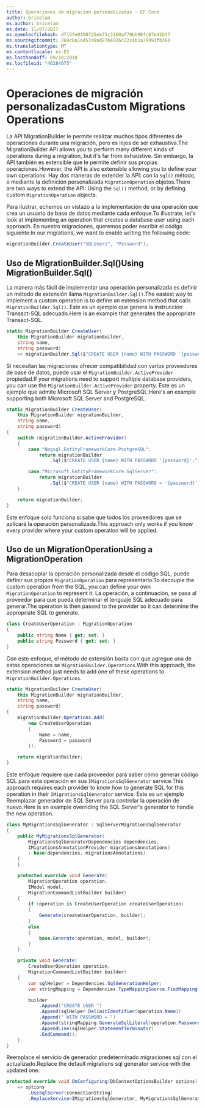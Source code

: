 ```yaml
---
title: Operaciones de migración personalizadas - EF Core
author: bricelam
ms.author: bricelam
ms.date: 11/07/2017
ms.openlocfilehash: d715fe0408f25eb75c3160af79bb98fc87e41b17
ms.sourcegitcommit: 269c8a1a457a9ad27b4026c22c4b1a76991fb360
ms.translationtype: MT
ms.contentlocale: es-ES
ms.lasthandoff: 09/18/2018
ms.locfileid: "46284075"
---
```

<a name="custom-migrations-operations"></a><span data-ttu-id="95a69-102">Operaciones de migración personalizadas</span><span class="sxs-lookup"><span data-stu-id="95a69-102">Custom Migrations Operations</span></span>
============================
<span data-ttu-id="95a69-103">La API MigrationBuilder le permite realizar muchos tipos diferentes de operaciones durante una migración, pero es lejos de ser exhaustiva.</span><span class="sxs-lookup"><span data-stu-id="95a69-103">The MigrationBuilder API allows you to perform many different kinds of operations during a migration, but it's far from exhaustive.</span></span> <span data-ttu-id="95a69-104">Sin embargo, la API también es extensible que le permite definir sus propias operaciones.</span><span class="sxs-lookup"><span data-stu-id="95a69-104">However, the API is also extensible allowing you to define your own operations.</span></span> <span data-ttu-id="95a69-105">Hay dos maneras de extender la API: con la `Sql()` método, o mediante la definición personalizada `MigrationOperation` objetos.</span><span class="sxs-lookup"><span data-stu-id="95a69-105">There are two ways to extend the API: Using the `Sql()` method, or by defining custom `MigrationOperation` objects.</span></span>

<span data-ttu-id="95a69-106">Para ilustrar, echemos un vistazo a la implementación de una operación que crea un usuario de base de datos mediante cada enfoque.</span><span class="sxs-lookup"><span data-stu-id="95a69-106">To illustrate, let's look at implementing an operation that creates a database user using each approach.</span></span> <span data-ttu-id="95a69-107">En nuestro migraciones, queremos poder escribir el código siguiente:</span><span class="sxs-lookup"><span data-stu-id="95a69-107">In our migrations, we want to enable writing the following code:</span></span>

``` csharp
migrationBuilder.CreateUser("SQLUser1", "Password");
```

<a name="using-migrationbuildersql"></a><span data-ttu-id="95a69-108">Uso de MigrationBuilder.Sql()</span><span class="sxs-lookup"><span data-stu-id="95a69-108">Using MigrationBuilder.Sql()</span></span>
----------------------------
<span data-ttu-id="95a69-109">La manera más fácil de implementar una operación personalizada es definir un método de extensión llama `MigrationBuilder.Sql()`.</span><span class="sxs-lookup"><span data-stu-id="95a69-109">The easiest way to implement a custom operation is to define an extension method that calls `MigrationBuilder.Sql()`.</span></span>
<span data-ttu-id="95a69-110">Este es un ejemplo que genera la instrucción Transact-SQL adecuado.</span><span class="sxs-lookup"><span data-stu-id="95a69-110">Here is an example that generates the appropriate Transact-SQL.</span></span>

``` csharp
static MigrationBuilder CreateUser(
    this MigrationBuilder migrationBuilder,
    string name,
    string password)
    => migrationBuilder.Sql($"CREATE USER {name} WITH PASSWORD '{password}';");
```

<span data-ttu-id="95a69-111">Si necesitan las migraciones ofrecer compatibilidad con varios proveedores de base de datos, puede usar el `MigrationBuilder.ActiveProvider` propiedad.</span><span class="sxs-lookup"><span data-stu-id="95a69-111">If your migrations need to support multiple database providers, you can use the `MigrationBuilder.ActiveProvider` property.</span></span> <span data-ttu-id="95a69-112">Este es un ejemplo que admite Microsoft SQL Server y PostgreSQL.</span><span class="sxs-lookup"><span data-stu-id="95a69-112">Here's an example supporting both Microsoft SQL Server and PostgreSQL.</span></span>

``` csharp
static MigrationBuilder CreateUser(
    this MigrationBuilder migrationBuilder,
    string name,
    string password)
{
    switch (migrationBuilder.ActiveProvider)
    {
        case "Npgsql.EntityFrameworkCore.PostgreSQL":
            return migrationBuilder
                .Sql($"CREATE USER {name} WITH PASSWORD '{password}';");

        case "Microsoft.EntityFrameworkCore.SqlServer":
            return migrationBuilder
                .Sql($"CREATE USER {name} WITH PASSWORD = '{password}';");
    }

    return migrationBuilder;
}
```

<span data-ttu-id="95a69-113">Este enfoque solo funciona si sabe que todos los proveedores que se aplicará la operación personalizada.</span><span class="sxs-lookup"><span data-stu-id="95a69-113">This approach only works if you know every provider where your custom operation will be applied.</span></span>

<a name="using-a-migrationoperation"></a><span data-ttu-id="95a69-114">Uso de un MigrationOperation</span><span class="sxs-lookup"><span data-stu-id="95a69-114">Using a MigrationOperation</span></span>
---------------------------
<span data-ttu-id="95a69-115">Para desacoplar la operación personalizada desde el código SQL, puede definir sus propios `MigrationOperation` para representarlo.</span><span class="sxs-lookup"><span data-stu-id="95a69-115">To decouple the custom operation from the SQL, you can define your own `MigrationOperation` to represent it.</span></span> <span data-ttu-id="95a69-116">La operación, a continuación, se pasa al proveedor para que pueda determinar el lenguaje SQL adecuado para generar.</span><span class="sxs-lookup"><span data-stu-id="95a69-116">The operation is then passed to the provider so it can determine the appropriate SQL to generate.</span></span>

``` csharp
class CreateUserOperation : MigrationOperation
{
    public string Name { get; set; }
    public string Password { get; set; }
}
```

<span data-ttu-id="95a69-117">Con este enfoque, el método de extensión basta con que agregue una de estas operaciones se `MigrationBuilder.Operations`.</span><span class="sxs-lookup"><span data-stu-id="95a69-117">With this approach, the extension method just needs to add one of these operations to `MigrationBuilder.Operations`.</span></span>

``` csharp
static MigrationBuilder CreateUser(
    this MigrationBuilder migrationBuilder,
    string name,
    string password)
{
    migrationBuilder.Operations.Add(
        new CreateUserOperation
        {
            Name = name,
            Password = password
        });

    return migrationBuilder;
}
```

<span data-ttu-id="95a69-118">Este enfoque requiere que cada proveedor para saber cómo generar código SQL para esta operación en sus `IMigrationsSqlGenerator` service.</span><span class="sxs-lookup"><span data-stu-id="95a69-118">This approach requires each provider to know how to generate SQL for this operation in their `IMigrationsSqlGenerator` service.</span></span> <span data-ttu-id="95a69-119">Este es un ejemplo Reemplazar generador de SQL Server para controlar la operación de nuevo.</span><span class="sxs-lookup"><span data-stu-id="95a69-119">Here is an example overriding the SQL Server's generator to handle the new operation.</span></span>

``` csharp
class MyMigrationsSqlGenerator : SqlServerMigrationsSqlGenerator
{
    public MyMigrationsSqlGenerator(
        MigrationsSqlGeneratorDependencies dependencies,
        IMigrationsAnnotationProvider migrationsAnnotations)
        : base(dependencies, migrationsAnnotations)
    {
    }

    protected override void Generate(
        MigrationOperation operation,
        IModel model,
        MigrationCommandListBuilder builder)
    {
        if (operation is CreateUserOperation createUserOperation)
        {
            Generate(createUserOperation, builder);
        }
        else
        {
            base.Generate(operation, model, builder);
        }
    }

    private void Generate(
        CreateUserOperation operation,
        MigrationCommandListBuilder builder)
    {
        var sqlHelper = Dependencies.SqlGenerationHelper;
        var stringMapping = Dependencies.TypeMappingSource.FindMapping(typeof(string));

        builder
            .Append("CREATE USER ")
            .Append(sqlHelper.DelimitIdentifier(operation.Name))
            .Append(" WITH PASSWORD = ")
            .Append(stringMapping.GenerateSqlLiteral(operation.Password))
            .AppendLine(sqlHelper.StatementTerminator)
            .EndCommand();
    }
}
```

<span data-ttu-id="95a69-120">Reemplace el servicio de generador predeterminado migraciones sql con el actualizado.</span><span class="sxs-lookup"><span data-stu-id="95a69-120">Replace the default migrations sql generator service with the updated one.</span></span>

``` csharp
protected override void OnConfiguring(DbContextOptionsBuilder options)
    => options
        .UseSqlServer(connectionString)
        .ReplaceService<IMigrationsSqlGenerator, MyMigrationsSqlGenerator>();
```
